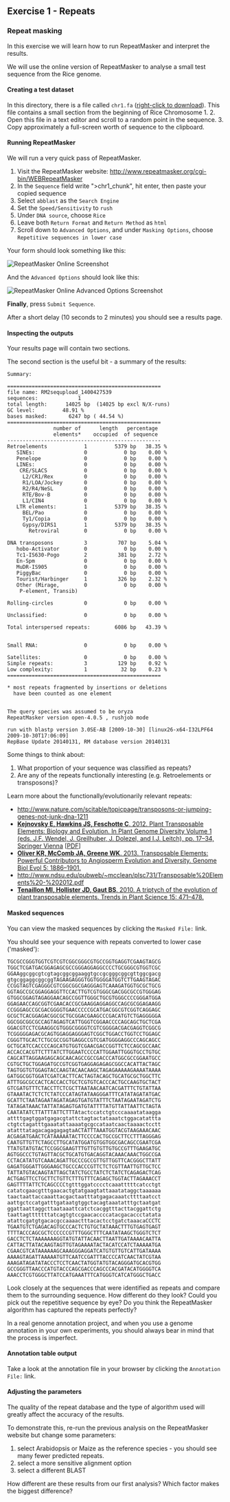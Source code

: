 Exercise 1 - Repeats
----

### Repeat masking

In this exercise we will learn how to run RepeatMasker and interpret the results.

We will use the online version of RepeatMasker to analyse a small test sequence from the Rice genome.


#### Creating a test dataset

In this directory, there is a file called `chr1.fa` ([right-click to download](https://raw.githubusercontent.com/Blahah/TGAC-2014-genome-annotation/master/exercises/1_repeats/chr1.fa)). This file contains a small section from the beginning of Rice Chromosome 1.
2. Open this file in a text editor and scroll to a random point in the sequence.
3. Copy approximately a full-screen worth of sequence to the clipboard.


#### Running RepeatMasker

We will run a very quick pass of RepeatMasker.

1. Visit the RepeatMasker website: http://www.repeatmasker.org/cgi-bin/WEBRepeatMasker
2. In the `Sequence` field write ">chr1_chunk", hit enter, then paste your copied sequence
3. Select `abblast` as the `Search Engine`
4. Set the `Speed/Sensitivity` to `rush`
5. Under `DNA source`, choose `Rice`
6. Leave both `Return Format` and `Return Method` as `html`
7. Scroll down to `Advanced Options`, and under `Masking Options`, choose `Repetitive sequences in lower case`

Your form should look something like this:

![RepeatMasker Online Screenshot](repeatmasker_online_screenshot1.png)

And the `Advanced Options` should look like this:

![RepeatMasker Online Advanced Options Screenshot](repeatmasker_online_screenshot2.png)

**Finally**, press `Submit Sequence`.

After a short delay (10 seconds to 2 minutes) you should see a results page.


#### Inspecting the outputs

Your results page will contain two sections.

The second section is the useful bit - a summary of the results:

```
Summary:

==================================================
file name: RM2sequpload_1400427539  
sequences:             1
total length:      14025 bp  (14025 bp excl N/X-runs) 
GC level:         48.91 %
bases masked:       6247 bp ( 44.54 %)
==================================================
               number of      length   percentage
               elements*    occupied  of sequence
--------------------------------------------------
Retroelements            1         5379 bp   38.35 %
   SINEs:                0            0 bp    0.00 %
   Penelope              0            0 bp    0.00 %
   LINEs:                0            0 bp    0.00 %
    CRE/SLACS            0            0 bp    0.00 %
     L2/CR1/Rex          0            0 bp    0.00 %
     R1/LOA/Jockey       0            0 bp    0.00 %
     R2/R4/NeSL          0            0 bp    0.00 %
     RTE/Bov-B           0            0 bp    0.00 %
     L1/CIN4             0            0 bp    0.00 %
   LTR elements:         1         5379 bp   38.35 %
     BEL/Pao             0            0 bp    0.00 %
     Ty1/Copia           0            0 bp    0.00 %
     Gypsy/DIRS1         1         5379 bp   38.35 %
       Retroviral        0            0 bp    0.00 %

DNA transposons          3          707 bp    5.04 %
   hobo-Activator        0            0 bp    0.00 %
   Tc1-IS630-Pogo        2          381 bp    2.72 %
   En-Spm                0            0 bp    0.00 %
   MuDR-IS905            0            0 bp    0.00 %
   PiggyBac              0            0 bp    0.00 %
   Tourist/Harbinger     1          326 bp    2.32 %
   Other (Mirage,        0            0 bp    0.00 %
    P-element, Transib)

Rolling-circles          0            0 bp    0.00 %

Unclassified:            0            0 bp    0.00 %

Total interspersed repeats:        6086 bp   43.39 %


Small RNA:               0            0 bp    0.00 %

Satellites:              0            0 bp    0.00 %
Simple repeats:          3          129 bp    0.92 %
Low complexity:          1           32 bp    0.23 %
==================================================

* most repeats fragmented by insertions or deletions
  have been counted as one element
                                                      

The query species was assumed to be oryza         
RepeatMasker version open-4.0.5 , rushjob mode
                                   
run with blastp version 3.0SE-AB [2009-10-30] [linux26-x64-I32LPF64 2009-10-30T17:06:09]
RepBase Update 20140131, RM database version 20140131
```

Some things to think about:

1. What proportion of your sequence was classified as repeats?
2. Are any of the repeats functionally interesting (e.g. Retroelements or transposons)?

Learn more about the functionally/evolutionarily relevant repeats:

- http://www.nature.com/scitable/topicpage/transposons-or-jumping-genes-not-junk-dna-1211
 - [ **Kejnovsky E, Hawkins JS, Feschotte C**. 2012. Plant Transposable Elements: Biology and Evolution. In Plant Genome Diversity Volume 1 (eds. J.F. Wendel, J. Greilhuber, J. Dolezel, and I.J. Leitch), pp. 17–34, Springer Vienna](http://link.springer.com/chapter/10.1007/978-3-7091-1130-7_2) \[[PDF](http://www.springer.com/cda/content/document/cda_downloaddocument/9783709111291-c1.pdf)\]
- [ **Oliver KR, McComb JA, Greene WK**. 2013. Transposable Elements: Powerful Contributors to Angiosperm Evolution and Diversity. Genome Biol Evol 5: 1886–1901.](http://dx.doi.org/10.1093/gbe/evt141)
- http://www.ndsu.edu/pubweb/~mcclean/plsc731/Transposable%20Elements%20-%202012.pdf
- [ **Tenaillon MI, Hollister JD, Gaut BS**. 2010. A triptych of the evolution of plant transposable elements. Trends in Plant Science 15: 471–478.](http://dx.doi.org/10.1016/j.tplants.2010.05.003)

#### Masked sequences

You can view the masked sequences by clicking the `Masked File:` link.

You should see your sequence with repeats converted to lower case ('masked'):

```
TGCGCCGGGTGGTCGTCGTCGGCGGGCGTGCCGGTGAGGTCGAAGTAGCG
TGGCTCGATGACGGAGAGCGCCGGGAGGAGGCCCCTGCGGGCGTGGTCGC
GGAAggcggcgtcgtagcggcggaaggtgccgcgggcggcgttggcgacg
gtgcggaggcggcggTAGAAGAGGGTGGTGGGGATGGTCTTGAAGTAGAC
CCGGTAGTCGAGGGCGTCGGCGGCGAGGGAGTCAAAGATGGTGCGCTGCG
GGTAGCCGCGGAGGAGGTTCCACTTGTCGTGGGCGACGGCGCCGTGGGAG
GTGGCGGAGTAGAGGAACAGCCGGTTGGGCTGCGTGGGCCCCGGGATGGA
GGAGAACCAGCGGTCGAACACCGCGAAGGAGGAGGCCAGCGCGGAGAAGG
CCGGGAGCCGCGACGGGGTGAACCCCCGCATGACGGCGTCGGTCAGGAGC
GCGCTCACGGAGACGGCGCTGCGGACGAAGCCCGACATGTCTGAGGGGGA
GGCGGCGGCGCCAGTAGAGTCATTGGGTCGGAACCCCAGCAGCTGCTCGA
GGACGTCCTCGAAGGCGTGGGCGGGGTCGTCGGGGACGACGAGGTCGGCG
TCGGGGGAGACGCAGTGGAGGAGGGAGTCGGCTGGACCTGGTCCTGGAGC
CGGGTTGCACTCTGCGCCGGTGAGGCCGTCGATGGGGAGGCCCAGCAGCC
GCTGCATCCACCCCAGCATGTGGTCGAACGACCGGTTCTCCAGCGCCAAC
ACCACCACGTTCTTTATCTTGGAATCCCCATTGGAATTGGGTGCCTGTGC
CAGCATTAGGAAGAGCAGCAACAGCCGCCGACCCATGGCGCCGGAATGCC
CGTGCTGCTGGAGATGCCGTCGGTGAGGAGAGAGCGGCCACATTACTAGC
TAGTGGTGTGGAGTACCAAGTACAACAAGCTAGAGAAAAAGAAAATAAAA
GATGGCGGTGGATCGATCACTTCACTAGTACAGCTGCATGCGCTGGCTTC
ATTTGGCGCCACTCACCACCTGCTCGTGTCACCCACTGCCAAGTGCTACT
GTCGATGTTTCTACCTTCTCGCTTAATAACAATCACGATTTCTGTATTAA
GTAAATACTCTCTCTATCCCATAGTATAAGGGATTTCATATAGATATGAC
GCATTCTAATAGAATAGATAGAGTGATGTATTTCTAATAGAATAGATCTG
TATAGATAAACTATTATAGAGTGATGTATTTTATGTTATTAATTCTAGTA
CAATATATCTTATTTATTCTTTAtactccatctgtcccaaaatataagga
attttgagtggatgagacgtattctagtactataaatctggacatattta
ctgtctagatttgaaatattaaaatgcgccataatcaactaaaactcctt
atatttatagacagagagagtaACTATTTAAATGGTACGTAAGAAACAAC
ACGAGATGAACTCATAAAAATACTTCCCCACTGCCGCTTCCTTTAGGGAG
CAATGTTGTTCTAGCCTTGCATATGGATGTGGTGGCGACAGCCGAATCGA
TTATGTATGTACTCCGGCGAAGTTTGTTGTGTTGTGCCGTTTGAAGATGC
AGTGGCCCTGTAGTTACGCTGCATGTGACAGGTACAAACAAACTGGCCGA
CCTACATATGTCAAACAGATTGCCCGCCGTTGTTGGTTCACGGGCTTATT
GAGATGGGATTGGGAAGCTGCCCACCCGTTCTCTCGTTAATTGTTGCTCC
TATTATGTACAAGTATTAGCTATCTGCCTATCTCTATCTCAGAGACTCAG
ACTGAGTTCCTGCTTCTGTTCTTTGTTTCAGAGCTGGTACTTAGAAACCT
GAGTTTTATTCTCAGCCCCtgtttggatcccctcaaatttttcatcctgt
catatcgaacgtttgaacactgtatgaagtattaaatataggctaaaaaa
taactaattaccaaattacgactaatttatgagacaaatcttttaatcct
aattgctccatgatttgataatgtggctacagtaaatatttgctaatgat
ggattaattaggcttaataaattcatctcacggtttacttacggattctg
taattagtttttttatcagtgtccgaacaccccatacgacaccctatata
atattcgatgtgacacgccaaaactttacactcctgatctaaacaCCCTC
TGAATGTCTGAGACAGTGCCCACTCTGTGCTATAAACTTTGTGAGTGAGT
TTTTACCCAGCGCTCCCCCCGTTTGGGCTTTCAATATAAGCTGGGTCTCT
GACCTCTCTAAAAAAAGGTATGTATTACAACTTAATTGATAAAACAATTA
CATTACTTATACAAGTAGTTGTAGAAAATACTACATCCATCTAAAAATGA
CGAACGTCATAAAAAAGCAAAGGGAGGATCATGTGTTGTCATTGATAAAA
AAAAGTAGATTAAAAATGTTCAATCCGATTTACCCCATCAACTATCGTAA
AAAGATAGATATACCCTCCTCAACTATGGTATGTACAGGGATGCACGTGG
GCCGGGTTAACCCATGTACCCAGCGACCCAGCCCACGATACATGGGGTCA
AAACCTCGTGGGCTTATCCATGAAATTTCATGGGTCATCATGGGCTGACC
```

Look closely at the sequences that were identified as repeats and compare them to the surrounding sequence. How different do they look? Could you pick out the repetitive sequence by eye? Do you think the RepeatMasker algorithm has captured the repeats perfectly?

In a real genome annotation project, and when you use a genome annotation in your own experiments, you should always bear in mind that the process is imperfect.

#### Annotation table output

Take a look at the annotation file in your browser by clicking the `Annotation File:` link.

#### Adjusting the parameters

The quality of the repeat database and the type of algorithm used will greatly affect the accuracy of the results.

To demonstrate this, re-run the previous analysis on the RepeatMasker website but change some parameters:

1. select Arabidopsis or Maize as the reference species - you should see many fewer predicted repeats.
2. select a more sensitive alignment option
3. select a different BLAST

How different are these results from our first analysis? Which factor makes the biggest difference?
